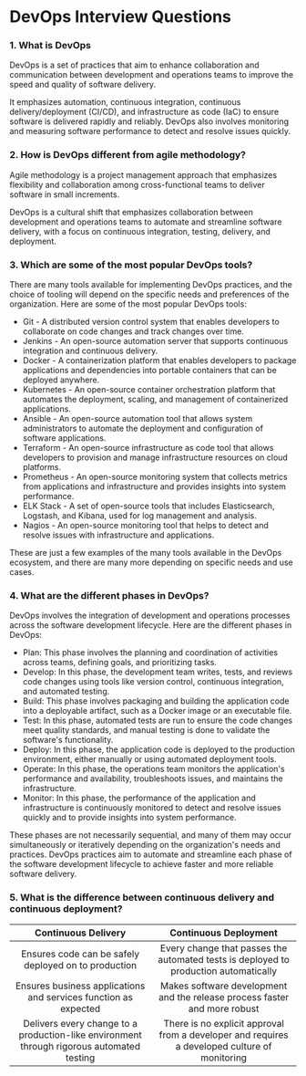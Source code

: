 # DevOps Interview Questions

### 1. What is DevOps
DevOps is a set of practices that aim to enhance collaboration and communication between development and operations teams to improve the speed and quality of software delivery. 

It emphasizes automation, continuous integration, continuous delivery/deployment (CI/CD), and infrastructure as code (IaC) to ensure software is delivered rapidly and reliably. DevOps also involves monitoring and measuring software performance to detect and resolve issues quickly.

### 2. How is DevOps different from agile methodology?

Agile methodology is a project management approach that emphasizes flexibility and collaboration among cross-functional teams to deliver software in small increments. 

DevOps is a cultural shift that emphasizes collaboration between development and operations teams to automate and streamline software delivery, with a focus on continuous integration, testing, delivery, and deployment.

### 3. Which are some of the most popular DevOps tools?
There are many tools available for implementing DevOps practices, and the choice of tooling will depend on the specific needs and preferences of the organization. Here are some of the most popular DevOps tools:

* Git - A distributed version control system that enables developers to collaborate on code changes and track changes over time.
* Jenkins - An open-source automation server that supports continuous integration and continuous delivery.
* Docker - A containerization platform that enables developers to package applications and dependencies into portable containers that can be deployed anywhere.
* Kubernetes - An open-source container orchestration platform that automates the deployment, scaling, and management of containerized applications.
* Ansible - An open-source automation tool that allows system administrators to automate the deployment and configuration of software applications.
* Terraform - An open-source infrastructure as code tool that allows developers to provision and manage infrastructure resources on cloud platforms.
* Prometheus - An open-source monitoring system that collects metrics from applications and infrastructure and provides insights into system performance.
* ELK Stack - A set of open-source tools that includes Elasticsearch, Logstash, and Kibana, used for log management and analysis.
* Nagios - An open-source monitoring tool that helps to detect and resolve issues with infrastructure and applications.

These are just a few examples of the many tools available in the DevOps ecosystem, and there are many more depending on specific needs and use cases.

### 4. What are the different phases in DevOps?

DevOps involves the integration of development and operations processes across the software development lifecycle. Here are the different phases in DevOps:

* Plan: This phase involves the planning and coordination of activities across teams, defining goals, and prioritizing tasks.
* Develop: In this phase, the development team writes, tests, and reviews code changes using tools like version control, continuous integration, and automated testing.
* Build: This phase involves packaging and building the application code into a deployable artifact, such as a Docker image or an executable file.
* Test: In this phase, automated tests are run to ensure the code changes meet quality standards, and manual testing is done to validate the software's functionality.
* Deploy: In this phase, the application code is deployed to the production environment, either manually or using automated deployment tools.
* Operate: In this phase, the operations team monitors the application's performance and availability, troubleshoots issues, and maintains the infrastructure.
* Monitor: In this phase, the performance of the application and infrastructure is continuously monitored to detect and resolve issues quickly and to provide insights into system performance.

These phases are not necessarily sequential, and many of them may occur simultaneously or iteratively depending on the organization's needs and practices. DevOps practices aim to automate and streamline each phase of the software development lifecycle to achieve faster and more reliable software delivery.

### 5. What is the difference between continuous delivery and continuous deployment?
|                                    Continuous Delivery                                    |                                     Continuous Deployment                                     |
|:-----------------------------------------------------------------------------------------:|:---------------------------------------------------------------------------------------------:|
|                    Ensures code can be safely deployed on to production                   |      Every change that passes the automated tests is deployed to production automatically     |
|              Ensures business applications and services function as expected              |           Makes software development and the release process faster and more robust           |
| Delivers every change to a production-like environment through rigorous automated testing | There is no explicit approval from a developer and requires a developed culture of monitoring |